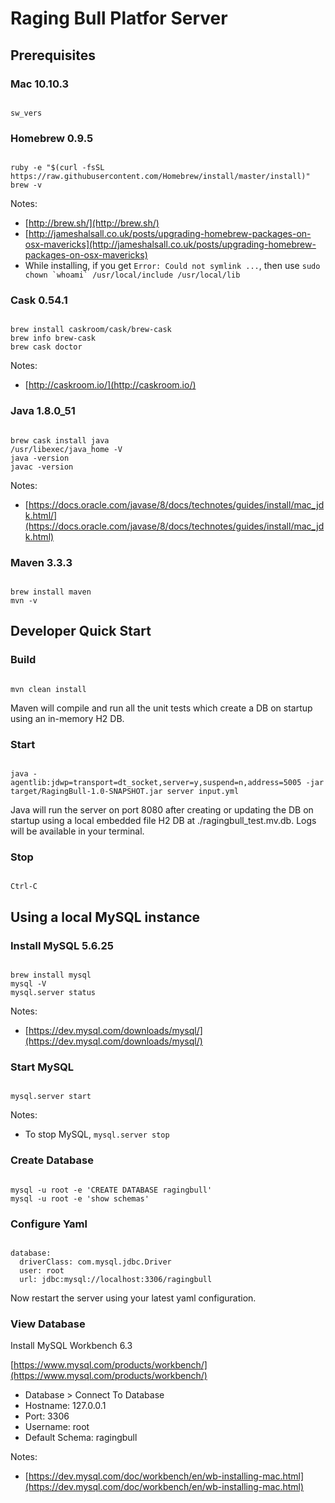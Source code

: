 # Raging Bull Platfor Server

## Prerequisites

### Mac 10.10.3

<pre><code>
sw_vers
</code></pre>

### Homebrew 0.9.5

<pre><code>
ruby -e "$(curl -fsSL https://raw.githubusercontent.com/Homebrew/install/master/install)"
brew -v
</code></pre>

Notes:

- [http://brew.sh/](http://brew.sh/)
- [http://jameshalsall.co.uk/posts/upgrading-homebrew-packages-on-osx-mavericks](http://jameshalsall.co.uk/posts/upgrading-homebrew-packages-on-osx-mavericks)
- While installing, if you get ``Error: Could not symlink ...``, then use ``sudo chown `whoami` /usr/local/include /usr/local/lib``

### Cask 0.54.1

<pre><code>
brew install caskroom/cask/brew-cask
brew info brew-cask
brew cask doctor
</code></pre>

Notes:

- [http://caskroom.io/](http://caskroom.io/)

### Java 1.8.0_51

<pre><code>
brew cask install java
/usr/libexec/java_home -V
java -version
javac -version
</code></pre>

Notes:

- [https://docs.oracle.com/javase/8/docs/technotes/guides/install/mac_jdk.html/](https://docs.oracle.com/javase/8/docs/technotes/guides/install/mac_jdk.html)

### Maven 3.3.3

<pre><code>
brew install maven
mvn -v
</code></pre>


## Developer Quick Start

### Build

<pre><code>
mvn clean install
</code></pre>

Maven will compile and run all the unit tests which create a DB on startup using an in-memory H2 DB.

### Start

<pre><code>
java -agentlib:jdwp=transport=dt_socket,server=y,suspend=n,address=5005 -jar target/RagingBull-1.0-SNAPSHOT.jar server input.yml
</code></pre>

Java will run the server on port 8080 after creating or updating the DB on startup using a local embedded file H2 DB at ./ragingbull_test.mv.db.
Logs will be available in your terminal.


### Stop

<pre><code>
Ctrl-C
</code></pre>

## Using a local MySQL instance

### Install MySQL 5.6.25

<pre><code>
brew install mysql
mysql -V
mysql.server status
</code></pre>

Notes:

- [https://dev.mysql.com/downloads/mysql/](https://dev.mysql.com/downloads/mysql/)

### Start MySQL

<pre><code>
mysql.server start
</code></pre>

Notes:

- To stop MySQL, ``mysql.server stop``

### Create Database

<pre><code>
mysql -u root -e 'CREATE DATABASE ragingbull'
mysql -u root -e 'show schemas'
</code></pre>

### Configure Yaml

<pre><code>
database:
  driverClass: com.mysql.jdbc.Driver
  user: root
  url: jdbc:mysql://localhost:3306/ragingbull
</code></pre>

Now restart the server using your latest yaml configuration.

### View Database

Install MySQL Workbench 6.3

[https://www.mysql.com/products/workbench/](https://www.mysql.com/products/workbench/)

- Database > Connect To Database
- Hostname: 127.0.0.1
- Port: 3306
- Username: root
- Default Schema: ragingbull

Notes:

- [https://dev.mysql.com/doc/workbench/en/wb-installing-mac.html](https://dev.mysql.com/doc/workbench/en/wb-installing-mac.html)


